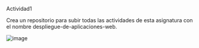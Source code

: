 Actividad1

Crea un repositorio para subir todas las actividades de esta asignatura con el
nombre despliegue-de-aplicaciones-web.


![image](https://github.com/StefanoNegroni/despliegue-de-aplicaciones-web/assets/144775884/01ccdf68-b73d-402c-a5ae-576b73473de6)


